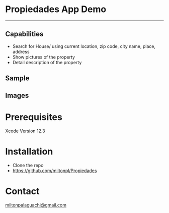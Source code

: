 # Propiedades App Demo
---
## Capabilities
- Search for House/  using current location, zip code, city name, place, address
- Show pictures of the property 
- Detail description of the property

## Sample

## Images

# Prerequisites
Xcode 
Version 12.3

# Installation
- Clone the repo
- https://github.com/miltonpl/Propiedades
# Contact
miltonpalaguachi@gmail.com
